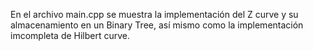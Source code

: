 En el archivo main.cpp se muestra la implementación del Z curve y su almacenamiento en un Binary Tree, así mismo como la implementación imcompleta de Hilbert curve.
